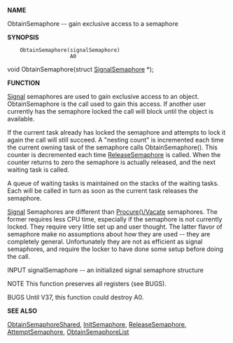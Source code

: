 
**NAME**

ObtainSemaphore -- gain exclusive access to a semaphore

**SYNOPSIS**

```
    ObtainSemaphore(signalSemaphore)
                    A0

```
void ObtainSemaphore(struct [SignalSemaphore](SignalSemaphore) *);

**FUNCTION**

[Signal](Signal) semaphores are used to gain exclusive access to an object.
ObtainSemaphore is the call used to gain this access.  If another
user currently has the semaphore locked the call will block until
the object is available.

If the current task already has locked the semaphore and attempts to
lock it again the call will still succeed.  A &#034;nesting count&#034; is
incremented each time the current owning task of the semaphore calls
ObtainSemaphore().  This counter is decremented each time
[ReleaseSemaphore](ReleaseSemaphore) is called.  When the counter returns to zero the
semaphore is actually released, and the next waiting task is called.

A queue of waiting tasks is maintained on the stacks of the waiting
tasks.  Each will be called in turn as soon as the current task
releases the semaphore.

[Signal](Signal) Semaphores are different than [Procure()/Vacate](Procure()/Vacate) semaphores.
The former requires less CPU time, especially if the semaphore is
not currently locked.  They require very little set up and user
thought.  The latter flavor of semaphore make no assumptions about
how they are used -- they are completely general.  Unfortunately
they are not as efficient as signal semaphores, and require the
locker to have done some setup before doing the call.

INPUT
signalSemaphore -- an initialized signal semaphore structure

NOTE
This function preserves all registers (see BUGS).

BUGS
Until V37, this function could destroy A0.

**SEE ALSO**

[ObtainSemaphoreShared](ObtainSemaphoreShared), [InitSemaphore](InitSemaphore), [ReleaseSemaphore](ReleaseSemaphore),
[AttemptSemaphore](AttemptSemaphore), [ObtainSemaphoreList](ObtainSemaphoreList)
